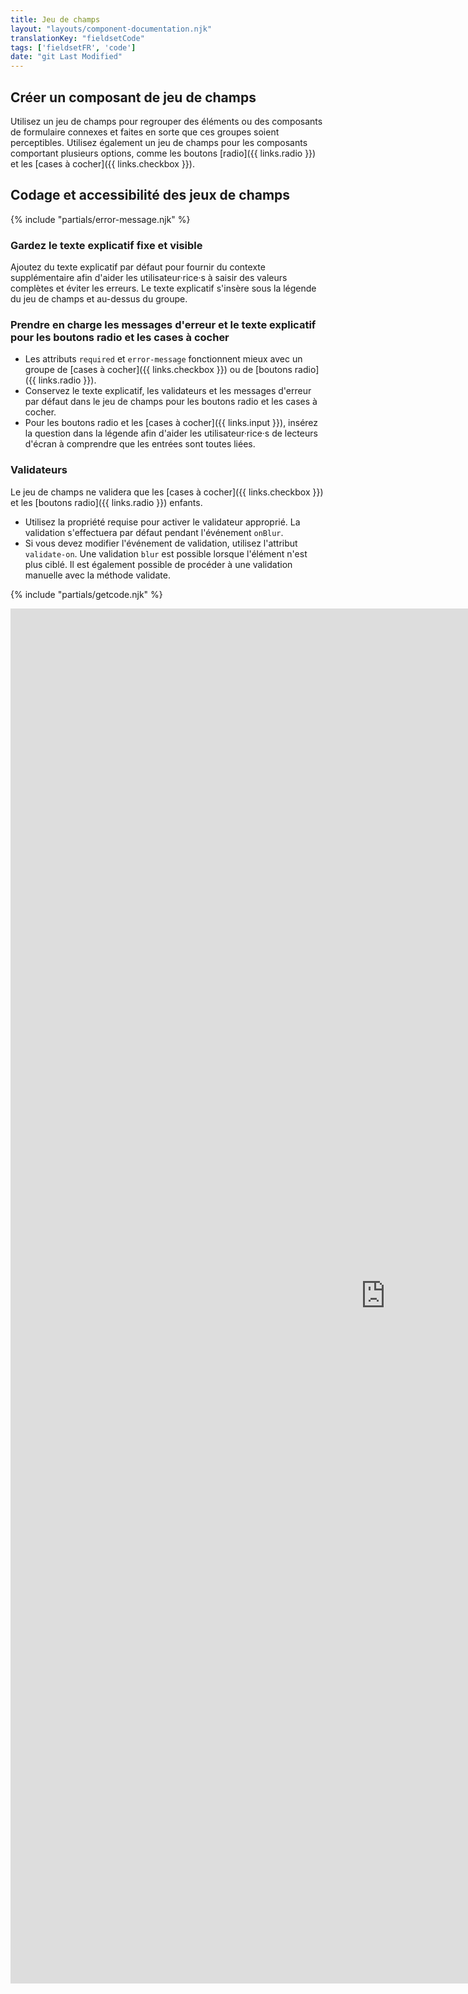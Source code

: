 ```yaml
---
title: Jeu de champs
layout: "layouts/component-documentation.njk"
translationKey: "fieldsetCode"
tags: ['fieldsetFR', 'code']
date: "git Last Modified"
---
```


## Créer un composant de jeu de champs

Utilisez un jeu de champs pour regrouper des éléments ou des composants de formulaire connexes et faites en sorte que ces groupes soient perceptibles. Utilisez également un jeu de champs pour les composants comportant plusieurs options, comme les boutons [radio]({{ links.radio }}) et les [cases à cocher]({{ links.checkbox }}).

## Codage et accessibilité des jeux de champs

{% include "partials/error-message.njk" %}

### Gardez le texte explicatif fixe et visible

Ajoutez du texte explicatif par défaut pour fournir du contexte supplémentaire afin d'aider les utilisateur·rice·s à saisir des valeurs complètes et éviter les erreurs. Le texte explicatif s'insère sous la légende du jeu de champs et au-dessus du groupe.

### Prendre en charge les messages d'erreur et le texte explicatif pour les boutons radio et les cases à cocher

- Les attributs `required` et `error-message` fonctionnent mieux avec un groupe de [cases à cocher]({{ links.checkbox }}) ou de [boutons radio]({{ links.radio }}).
- Conservez le texte explicatif, les validateurs et les messages d'erreur par défaut dans le jeu de champs pour les boutons radio et les cases à cocher.
- Pour les boutons radio et les [cases à cocher]({{ links.input }}), insérez la question dans la légende afin d'aider les utilisateur·rice·s de lecteurs d'écran à comprendre que les entrées sont toutes liées.

### Validateurs

Le jeu de champs ne validera que les [cases à cocher]({{ links.checkbox }}) et les [boutons radio]({{ links.radio }}) enfants.

- Utilisez la propriété requise pour activer le validateur approprié. La validation s'effectuera par défaut pendant l'événement `onBlur`.
- Si vous devez modifier l'événement de validation, utilisez l'attribut `validate-on`. Une validation `blur` est possible lorsque l'élément n'est plus ciblé. Il est également possible de procéder à une validation manuelle avec la méthode validate.

{% include "partials/getcode.njk" %}

<iframe
  title="Survol des propriétés et des évènements relatifs à gcds-fieldset."
  src="https://cds-snc.github.io/gcds-components/iframe.html?viewMode=docs&singleStory=true&id=components-fieldset--events-properties"
  width="1200"
  height="2200"
  style="display: block; margin: 0 auto;"
  frameBorder="0"
  allow="clipboard-write"
></iframe>
